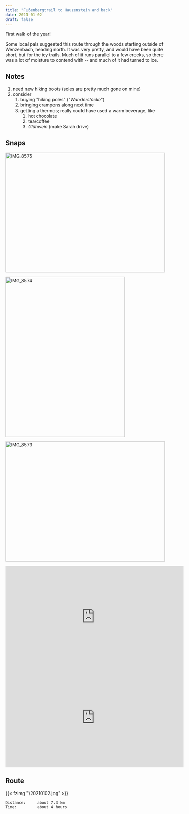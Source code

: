 ```yaml
---
title: "Fußenbergtrail to Hauzenstein and back"
date: 2021-01-02
draft: false
---
```


First walk of the year!

Some local pals suggested this route through the woods starting outside of Wenzenbach, heading north.  It was very pretty, and would have been quite short, but for the icy trails.  Much of it runs parallel to a few creeks, so there was a lot of moisture to contend with -- and much of it had turned to ice.  

## Notes

1. need new hiking boots (soles are pretty much gone on mine)
2. consider 
    1. buying "hiking poles" ("*Wanderstöcke*")
    2. bringing crampons along next time
    4. getting a thermos; really could have used a warm beverage, like 
        1. hot chocolate
        2. tea/coffee
        3. *Glühwein* (make Sarah drive)

## Snaps

<a data-flickr-embed="true" href="https://www.flickr.com/photos/cliff1976/50794818832/in/datetaken-public/" title="IMG_8575"><img src="https://live.staticflickr.com/65535/50794818832_bdca043824.jpg" width="500" height="375" alt="IMG_8575"></a><script async src="//embedr.flickr.com/assets/client-code.js" charset="utf-8"></script>

<a data-flickr-embed="true" href="https://www.flickr.com/photos/cliff1976/50793951208/in/datetaken-public/" title="IMG_8574"><img src="https://live.staticflickr.com/65535/50793951208_815ce893cd.jpg" width="375" height="500" alt="IMG_8574"></a><script async src="//embedr.flickr.com/assets/client-code.js" charset="utf-8"></script>

<a data-flickr-embed="true" href="https://www.flickr.com/photos/cliff1976/50793950473/in/datetaken-public/" title="IMG_8573"><img src="https://live.staticflickr.com/65535/50793950473_c6fd0aaef7.jpg" width="500" height="375" alt="IMG_8573"></a><script async src="//embedr.flickr.com/assets/client-code.js" charset="utf-8"></script>

<iframe width="560" height="315" src="https://www.youtube-nocookie.com/embed/Fk7ABUbbXf4" frameborder="0" allow="accelerometer; autoplay; clipboard-write; encrypted-media; gyroscope; picture-in-picture" allowfullscreen></iframe>

<iframe width="560" height="315" src="https://www.youtube-nocookie.com/embed/UdmHOSwJk6c" frameborder="0" allow="accelerometer; autoplay; clipboard-write; encrypted-media; gyroscope; picture-in-picture" allowfullscreen></iframe>

## Route

{{< fzimg "/20210102.jpg" >}}

```
Distance:     about 7.3 km
Time:         about 4 hours 
```
